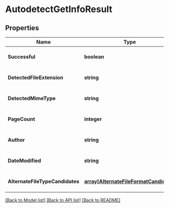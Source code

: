 # AutodetectGetInfoResult

## Properties
Name | Type | Description | Notes
------------ | ------------- | ------------- | -------------
**Successful** | **boolean** |  | [optional] [default to null]
**DetectedFileExtension** | **string** |  | [optional] [default to null]
**DetectedMimeType** | **string** |  | [optional] [default to null]
**PageCount** | **integer** |  | [optional] [default to null]
**Author** | **string** |  | [optional] [default to null]
**DateModified** | **string** |  | [optional] [default to null]
**AlternateFileTypeCandidates** | [**array[AlternateFileFormatCandidate]**](AlternateFileFormatCandidate.md) |  | [optional] [default to null]

[[Back to Model list]](../README.md#documentation-for-models) [[Back to API list]](../README.md#documentation-for-api-endpoints) [[Back to README]](../README.md)


